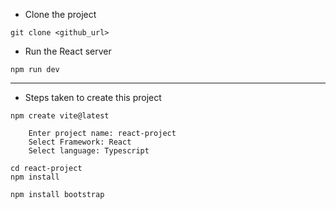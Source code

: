 - Clone the project
```
git clone <github_url>
```
- Run the React server
```
npm run dev
```
***

- Steps taken to create this project

```
npm create vite@latest

    Enter project name: react-project
    Select Framework: React
    Select language: Typescript

cd react-project
npm install

npm install bootstrap
```
